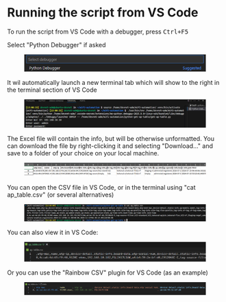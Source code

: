 # Running the script from VS Code

To run the script from VS Code with a debugger, press <kbd>Ctrl+F5</kbd>

Select "Python Debugger" if asked

<figure><img src="../../.gitbook/assets/image (1) (1) (1) (1).png" alt=""><figcaption></figcaption></figure>

It wil automatically launch a new terminal tab which will show to the right in the terminal section of VS Code

<div data-full-width="true"><figure><img src="../../.gitbook/assets/image (2) (1) (1) (1).png" alt=""><figcaption></figcaption></figure></div>

The Excel file will contain the info, but will be otherwise unformatted. You can download the file by right-clicking it and selecting "Download…" and save to a folder of your choice on your local machine.

<div data-full-width="true"><figure><img src="../../.gitbook/assets/image (3) (1) (1).png" alt=""><figcaption></figcaption></figure></div>

You can open the CSV file in VS Code, or in the terminal using "cat ap\_table.csv" (or several alternatives)

<div data-full-width="true"><figure><img src="../../.gitbook/assets/image (4) (1) (1).png" alt=""><figcaption></figcaption></figure></div>

You can also view it in VS Code:

<figure><img src="../../.gitbook/assets/image (5) (1).png" alt=""><figcaption></figcaption></figure>

Or you can use the "Rainbow CSV" plugin for VS Code (as an example)

<div data-full-width="true"><figure><img src="../../.gitbook/assets/image (92).png" alt=""><figcaption></figcaption></figure></div>



